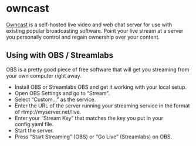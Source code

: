 owncast
=======

[Owncast][1] is a self-hosted live video and web chat server for use with
existing popular broadcasting software. Point your live stream at a server you
personally control and regain ownership over your content.

## Using with OBS / Streamlabs

OBS is a pretty good piece of free software that will get you streaming from your own computer right away.

- Install OBS or Streamlabs OBS and get it working with your local setup.
- Open OBS Settings and go to “Stream”.
- Select “Custom…” as the service.
- Enter the URL of the server running your streaming service in the format of rtmp://myserver.net/live.
- Enter your “Stream Key” that matches the key you put in your config.yaml file.
- Start the server.
- Press “Start Streaming” (OBS) or “Go Live” (Streamlabs) on OBS.

[1]: https://owncast.online/
